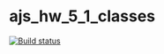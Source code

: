 # ajs_hw_5_1_classes


[![Build status](https://ci.appveyor.com/api/projects/status/a69xqtb0ltp7pvdo?svg=true)](https://ci.appveyor.com/project/VyacheslavBakashov/ajs-hw-5-1-classes)


